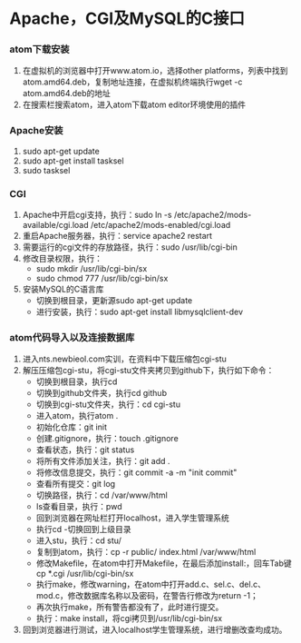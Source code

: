 # Apache，CGI及MySQL的C接口
### atom下载安装
1. 在虚拟机的浏览器中打开www.atom.io，选择other platforms，列表中找到atom.amd64.deb，复制地址连接，在虚拟机终端执行wget -c atom.amd64.deb的地址
2. 在搜索栏搜索atom，进入atom下载atom editor环境使用的插件
### Apache安装
1. sudo apt-get update
2. sudo apt-get install tasksel
3. sudo tasksel
### CGI
1. Apache中开启cgi支持，执行：sudo ln -s /etc/apache2/mods-available/cgi.load /etc/apache2/mods-enabled/cgi.load
2. 重启Apache服务器，执行：service apache2 restart
3. 需要运行的cgi文件的存放路径，执行：sudo /usr/lib/cgi-bin
4. 修改目录权限，执行：
   * sudo mkdir /usr/lib/cgi-bin/sx
   * sudo chmod 777 /usr/lib/cgi-bin/sx
5. 安装MySQL的C语言库
   * 切换到根目录，更新源sudo apt-get update
   * 进行安装，执行：sudo apt-get install libmysqlclient-dev
### atom代码导入以及连接数据库
1. 进入nts.newbieol.com实训，在资料中下载压缩包cgi-stu
2. 解压压缩包cgi-stu，将cgi-stu文件夹拷贝到github下，执行如下命令：
   * 切换到根目录，执行cd
   * 切换到github文件夹，执行cd github
   * 切换到cgi-stu文件夹，执行：cd cgi-stu
   * 进入atom，执行atom .
   * 初始化仓库：git init
   * 创建.gitignore，执行：touch .gitignore
   * 查看状态，执行：git status
   * 将所有文件添加关注，执行：git add .
   * 将修改信息提交，执行：git commit -a -m "init commit"
   * 查看所有提交：git log
   * 切换路径，执行：cd /var/www/html
   * ls查看目录，执行：pwd
   * 回到浏览器在网址栏打开localhost，进入学生管理系统
   * 执行cd -切换回到上级目录
   * 进入stu，执行：cd stu/
   * 复制到atom，执行：cp -r public/ index.html /var/www/html
   * 修改Makefile，在atom中打开Makefile，在最后添加install:，回车Tab键cp *.cgi /usr/lib/cgi-bin/sx
   * 执行make，修改warning，在atom中打开add.c、sel.c、del.c、mod.c，修改数据库名称以及密码，在警告行修改为return -1；
   * 再次执行make，所有警告都没有了，此时进行提交。
   * 执行：make install，将cgi拷贝到/usr/lib/cgi-bin/sx
3. 回到浏览器进行测试，进入localhost学生管理系统，进行增删改查均成功。
   
